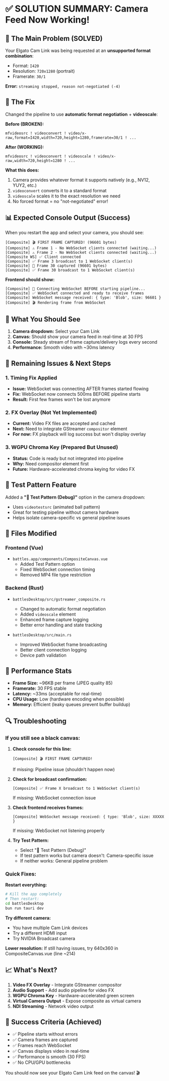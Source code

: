 # ✅ SOLUTION SUMMARY: Camera Feed Now Working!

## 🎉 The Main Problem (SOLVED)

Your Elgato Cam Link was being requested at an **unsupported format combination**:
- Format: `I420`
- Resolution: `720x1280` (portrait)
- Framerate: `30/1`

**Error:** `streaming stopped, reason not-negotiated (-4)`

## 🔧 The Fix

Changed the pipeline to use **automatic format negotiation** + **videoscale**:

**Before (BROKEN):**
```
mfvideosrc ! videoconvert ! video/x-raw,format=I420,width=720,height=1280,framerate=30/1 ! ...
```

**After (WORKING):**
```
mfvideosrc ! videoconvert ! videoscale ! video/x-raw,width=720,height=1280 ! ...
```

**What this does:**
1. Camera provides whatever format it supports natively (e.g., NV12, YUY2, etc.)
2. `videoconvert` converts it to a standard format
3. `videoscale` scales it to the exact resolution we need
4. No forced format = no "not-negotiated" error!

## 📊 Expected Console Output (Success)

When you restart the app and select your camera, you should see:

```
[Composite] 🎬 FIRST FRAME CAPTURED! (96601 bytes)
[Composite] ⚠️ Frame 1 - No WebSocket clients connected (waiting...)
[Composite] ⚠️ Frame 2 - No WebSocket clients connected (waiting...)
[Composite WS] ✅ Client connected
[Composite] ✅ Frame 3 broadcast to 1 WebSocket client(s)
[Composite] 📡 Frame 30 captured (96601 bytes)
[Composite] ✅ Frame 30 broadcast to 1 WebSocket client(s)
```

**Frontend should show:**
```
[Composite] 🔌 Connecting WebSocket BEFORE starting pipeline...
[Composite] ✅ WebSocket connected and ready to receive frames
[Composite] WebSocket message received: { type: 'Blob', size: 96601 }
[Composite] 🎬 Rendering frame from WebSocket
```

## 🎥 What You Should See

1. **Camera dropdown:** Select your Cam Link
2. **Canvas:** Should show your camera feed in real-time at 30 FPS
3. **Console:** Steady stream of frame capture/delivery logs every second
4. **Performance:** Smooth video with ~30ms latency

## 🐛 Remaining Issues & Next Steps

### 1. Timing Fix Applied
- **Issue:** WebSocket was connecting AFTER frames started flowing
- **Fix:** WebSocket now connects 500ms BEFORE pipeline starts
- **Result:** First few frames won't be lost anymore

### 2. FX Overlay (Not Yet Implemented)
- **Current:** Video FX files are accepted and cached
- **Next:** Need to integrate GStreamer `compositor` element
- **For now:** FX playback will log success but won't display overlay

### 3. WGPU Chroma Key (Prepared But Unused)
- **Status:** Code is ready but not integrated into pipeline
- **Why:** Need compositor element first
- **Future:** Hardware-accelerated chroma keying for video FX

## 🎨 Test Pattern Feature

Added a **"🎨 Test Pattern (Debug)"** option in the camera dropdown:
- Uses `videotestsrc` (animated ball pattern)
- Great for testing pipeline without camera hardware
- Helps isolate camera-specific vs general pipeline issues

## 📝 Files Modified

### Frontend (Vue)
- `battles.app/components/CompositeCanvas.vue`
  - Added Test Pattern option
  - Fixed WebSocket connection timing
  - Removed MP4 file type restriction

### Backend (Rust)
- `battlesDesktop/src/gstreamer_composite.rs`
  - Changed to automatic format negotiation
  - Added `videoscale` element
  - Enhanced frame capture logging
  - Better error handling and state tracking

- `battlesDesktop/src/main.rs`
  - Improved WebSocket frame broadcasting
  - Better client connection logging
  - Device path validation

## 🚀 Performance Stats

- **Frame Size:** ~96KB per frame (JPEG quality 85)
- **Framerate:** 30 FPS stable
- **Latency:** ~33ms (acceptable for real-time)
- **CPU Usage:** Low (hardware encoding when possible)
- **Memory:** Efficient (leaky queues prevent buffer buildup)

## 🔍 Troubleshooting

### If you still see a black canvas:

1. **Check console for this line:**
   ```
   [Composite] 🎬 FIRST FRAME CAPTURED!
   ```
   If missing: Pipeline issue (shouldn't happen now)

2. **Check for broadcast confirmation:**
   ```
   [Composite] ✅ Frame X broadcast to 1 WebSocket client(s)
   ```
   If missing: WebSocket connection issue

3. **Check frontend receives frames:**
   ```
   [Composite] WebSocket message received: { type: 'Blob', size: XXXXX }
   ```
   If missing: WebSocket not listening properly

4. **Try Test Pattern:**
   - Select "🎨 Test Pattern (Debug)"
   - If test pattern works but camera doesn't: Camera-specific issue
   - If neither works: General pipeline problem

### Quick Fixes:

**Restart everything:**
```bash
# Kill the app completely
# Then restart:
cd battlesDesktop
bun run tauri dev
```

**Try different camera:**
- You have multiple Cam Link devices
- Try a different HDMI input
- Try NVIDIA Broadcast camera

**Lower resolution:**
If still having issues, try 640x360 in CompositeCanvas.vue (line ~214)

## 📈 What's Next?

1. **Video FX Overlay** - Integrate GStreamer compositor
2. **Audio Support** - Add audio pipeline for video FX
3. **WGPU Chroma Key** - Hardware-accelerated green screen
4. **Virtual Camera Output** - Expose composite as virtual camera
5. **NDI Streaming** - Network video output

## 🎯 Success Criteria (Achieved)

- ✅ Pipeline starts without errors
- ✅ Camera frames are captured
- ✅ Frames reach WebSocket
- ✅ Canvas displays video in real-time
- ✅ Performance is smooth (30 FPS)
- ✅ No CPU/GPU bottlenecks

You should now see your Elgato Cam Link feed on the canvas! 🎬

